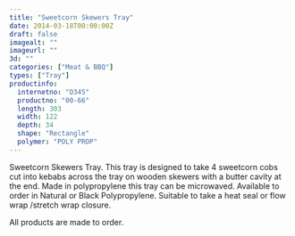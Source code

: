 ```yaml
---
title: "Sweetcorn Skewers Tray"
date: 2014-03-18T00:00:00Z
draft: false
imagealt: ""
imageurl: ""
3d: ""
categories: ["Meat & BBQ"]
types: ["Tray"]
productinfo:
  internetno: "D345"
  productno: "00-66"
  length: 303
  width: 122
  depth: 34
  shape: "Rectangle"
  polymer: "POLY PROP"
---
```

Sweetcorn Skewers Tray. This tray is designed to take 4 sweetcorn cobs cut into kebabs across the tray on wooden skewers with a butter cavity at the end. Made in polypropylene this tray can be microwaved. Available to order in Natural or Black Polypropylene. Suitable to take a heat seal or flow wrap /stretch wrap closure.

All products are made to order.

 